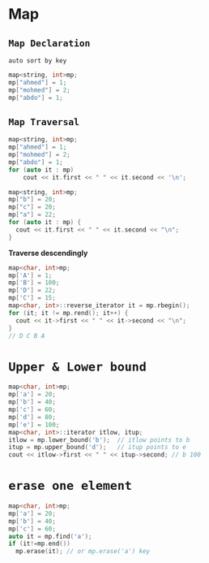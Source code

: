 # Map

## `Map Declaration`
`auto sort by key`
```cpp
map<string, int>mp;
mp["ahmed"] = 1;
mp["mohmed"] = 2;
mp["abdo"] = 1;
```
## `Map Traversal`
```cpp
map<string, int>mp;
mp["ahmed"] = 1;
mp["mohmed"] = 2;
mp["abdo"] = 1;
for (auto it : mp) 
    cout << it.first << " " << it.second << '\n';
```
```cpp
map<string, int>mp;
mp["b"] = 20;
mp["c"] = 20;
mp["a"] = 22;
for (auto it : mp) {
  cout << it.first << " " << it.second << "\n";
}
```
**Traverse descendingly**
```cpp
map<char, int>mp;
mp['A'] = 1;
mp['B'] = 100;
mp['D'] = 22;
mp['C'] = 15;
map<char, int>::reverse_iterator it = mp.rbegin();
for (it; it != mp.rend(); it++) {
  cout << it->first << " " << it->second << "\n";
}
// D C B A 
```

# `Upper & Lower bound`
```cpp
map<char, int>mp;
mp['a'] = 20;
mp['b'] = 40;
mp['c'] = 60;
mp['d'] = 80;
mp['e'] = 100;
map<char, int>::iterator itlow, itup;
itlow = mp.lower_bound('b');  // itlow points to b
itup = mp.upper_bound('d');   // itup points to e	
cout << itlow->first << " " << itup->second; // b 100
```

# `erase one element`
```cpp
map<char, int>mp;
mp['a'] = 20;
mp['b'] = 40;
mp['c'] = 60;
auto it = mp.find('a');
if (it!=mp.end()) 
  mp.erase(it); // or mp.erase('a') key 
```

